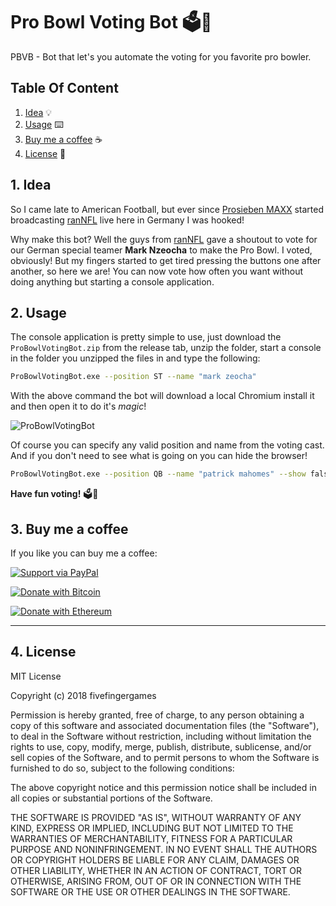 # Pro Bowl Voting Bot 🗳️🏈
PBVB - Bot that let's you automate the voting for you favorite pro bowler.

## Table Of Content

1. [Idea](#1-idea) 💡
2. [Usage](#2-usage) ⌨️
2. [Buy me a coffee](#3-buy-me-a-coffee) ☕
3. [License](#4-license) 📃

## 1. Idea

So I came late to American Football, but ever since [Prosieben MAXX](https://www.prosiebenmaxx.de/) started broadcasting [ranNFL](https://www.ran.de/us-sport/nfl) live here in Germany I was hooked!

Why make this bot? Well the guys from [ranNFL](https://www.ran.de/us-sport/nfl) gave a shoutout to vote for our German special teamer **Mark Nzeocha** to make the Pro Bowl. I voted, obviously! But my fingers started to get tired pressing the buttons one after another, so here we are! You can now vote how often you want without doing anything but starting a console application.

## 2. Usage

The console application is pretty simple to use, just download the `ProBowlVotingBot.zip` from the release tab, unzip the folder, start a console in the folder you unzipped the files in and type the following:

```bash
ProBowlVotingBot.exe --position ST --name "mark zeocha"
```

With the above command the bot will download a local Chromium install it and then open it to do it's *magic*!

![ProBowlVotingBot](https://raw.githubusercontent.com/mrbandler/ProBowlVotingBot/master/assets/ProBowlVoteBot.gif)

Of course you can specify any valid position and name from the voting cast. And if you don't need to see what is going on you can hide the browser!

```bash
ProBowlVotingBot.exe --position QB --name "patrick mahomes" --show false
```

**Have fun voting!**  🗳️🏈

## 3. Buy me a coffee

If you like you can buy me a coffee:

[![Support via PayPal](https://cdn.rawgit.com/twolfson/paypal-github-button/1.0.0/dist/button.svg)](https://www.paypal.me/mrbandler/)

[![Donate with Bitcoin](https://en.cryptobadges.io/badge/big/3KGsDx52prxWciBkfNJYBkXaTJ6GUURP2c)](https://en.cryptobadges.io/donate/3KGsDx52prxWciBkfNJYBkXaTJ6GUURP2c)

[![Donate with Ethereum](https://en.cryptobadges.io/badge/big/0xd6Ffc89Bc87f7dFdf0ef1aefF956634d4B7451c8)](https://en.cryptobadges.io/donate/0xd6Ffc89Bc87f7dFdf0ef1aefF956634d4B7451c8)

---

## 4. License

MIT License

Copyright (c) 2018 fivefingergames

Permission is hereby granted, free of charge, to any person obtaining a copy
of this software and associated documentation files (the "Software"), to deal
in the Software without restriction, including without limitation the rights
to use, copy, modify, merge, publish, distribute, sublicense, and/or sell
copies of the Software, and to permit persons to whom the Software is
furnished to do so, subject to the following conditions:

The above copyright notice and this permission notice shall be included in all
copies or substantial portions of the Software.

THE SOFTWARE IS PROVIDED "AS IS", WITHOUT WARRANTY OF ANY KIND, EXPRESS OR
IMPLIED, INCLUDING BUT NOT LIMITED TO THE WARRANTIES OF MERCHANTABILITY,
FITNESS FOR A PARTICULAR PURPOSE AND NONINFRINGEMENT. IN NO EVENT SHALL THE
AUTHORS OR COPYRIGHT HOLDERS BE LIABLE FOR ANY CLAIM, DAMAGES OR OTHER
LIABILITY, WHETHER IN AN ACTION OF CONTRACT, TORT OR OTHERWISE, ARISING FROM,
OUT OF OR IN CONNECTION WITH THE SOFTWARE OR THE USE OR OTHER DEALINGS IN THE
SOFTWARE.